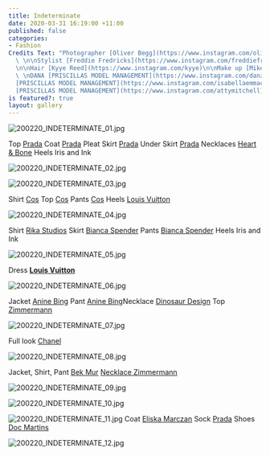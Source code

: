```yaml
---
title: Indeterminate
date: 2020-03-31 16:19:00 +11:00
published: false
categories:
- Fashion
Credits Text: "Photographer [Oliver Begg](https://www.instagram.com/oliver.begg/)
  \ \n\nStylist [Freddie Fredricks](https://www.instagram.com/freddiefredericks/)
  \n\nHair [Kyye Reed](https://www.instagram.com/kyye)\n\nMake up [Mikele Simon](https://www.instagram.com/mikelesimonebeauty)\n\nMODELS
  \ \nDANA [PRISCILLAS MODEL MANAGEMENT](https://www.instagram.com/danzrooney)  \nISABELLA
  [PRISCILLAS MODEL MANAGEMENT](https://www.instagram.com/isabellaemmack)  \nATTY
  [PRISCILLAS MODEL MANAGEMENT](https://www.instagram.com/attymitchell)   "
is featured?: true
layout: gallery
---
```


![200220_INDETERMINATE_01.jpg](/uploads/200220_INDETERMINATE_01.jpg)

Top [Prada](https://www.instagram.com/prada/) Coat [Prada](https://www.instagram.com/prada/) Pleat Skirt [Prada](https://www.instagram.com/prada/) Under Skirt  [Prada](https://www.instagram.com/prada/) Necklaces [Heart & Bone](https://www.instagram.com/heartofbone_/) Heels Iris and Ink

![200220_INDETERMINATE_02.jpg](/uploads/200220_INDETERMINATE_02.jpg)


![200220_INDETERMINATE_03.jpg](/uploads/200220_INDETERMINATE_03.jpg)

Shirt [Cos](https://www.instagram.com/cosstores/) Top  [Cos](https://www.instagram.com/cosstores/) Pants [Cos](https://www.instagram.com/cosstores/) Heels [Louis Vuitton](https://www.instagram.com/louisvuitton/) 

![200220_INDETERMINATE_04.jpg](/uploads/200220_INDETERMINATE_04.jpg)

Shirt [Rika Studios](https://www.instagram.com/rikastudios_/) Skirt [Bianca Spender](https://www.instagram.com/biancaspender/) Pants [Bianca Spender](https://www.instagram.com/biancaspender/) Heels Iris and Ink

![200220_INDETERMINATE_05.jpg](/uploads/200220_INDETERMINATE_05.jpg)

Dress **[Louis Vuitton](https://www.instagram.com/louisvuitton/)** 

![200220_INDETERMINATE_06.jpg](/uploads/200220_INDETERMINATE_06.jpg)

Jacket [Anine Bing](https://www.instagram.com/aninebingofficial/) Pant [Anine Bing](https://www.instagram.com/aninebingofficial/)Necklace [Dinosaur Design](https://www.instagram.com/dinosaur_designs/) Top [Zimmermann](https://www.instagram.com/zimmermann/) 

![200220_INDETERMINATE_07.jpg](/uploads/200220_INDETERMINATE_07.jpg)

Full look [Chanel](https://www.instagram.com/chanelofficial/) 

![200220_INDETERMINATE_08.jpg](/uploads/200220_INDETERMINATE_08.jpg)

Jacket, Shirt, Pant [Bek Mur](https://www.instagram.com/bekmur/) [Necklace Zimmermann](https://www.instagram.com/zimmermann/)
 
![200220_INDETERMINATE_09.jpg](/uploads/200220_INDETERMINATE_09.jpg)


![200220_INDETERMINATE_10.jpg](/uploads/200220_INDETERMINATE_10.jpg)

![200220_INDETERMINATE_11.jpg](/uploads/200220_INDETERMINATE_11.jpg)
Coat [Eliska Marczan](https://www.instagram.com/eliska.marczan.label/) Sock [Prada](https://www.instagram.com/prada/) Shoes  [Doc Martins](https://www.instagram.com/drmartensofficial/) 

![200220_INDETERMINATE_12.jpg](/uploads/200220_INDETERMINATE_12.jpg)